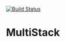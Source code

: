 [![Build Status](https://travis-ci.com/github/teantut/MultiStack.svg?branch=main)](https://travis-ci.com/github/teantut/MultiStack)
# MultiStack
